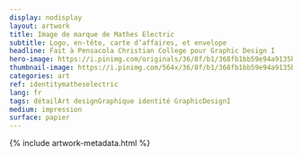 ```yaml
---
display: nodisplay
layout: artwork
title: Image de marque de Mathes Electric
subtitle: Logo, en-tête, carte d’affaires, et envelope
headline: Fait à Pensacola Christian College pour Graphic Design I
hero-image: https://i.pinimg.com/originals/36/8f/b1/368fb1bb59e94a9135bba3037ddddb46.png
thumbnail-image: https://i.pinimg.com/564x/36/8f/b1/368fb1bb59e94a9135bba3037ddddb46.jpg
categories: art
ref: identitymatheselectric
lang: fr
tags: détailArt designGraphique identité GraphicDesignI
medium: impression
surface: papier
---
```

{% include artwork-metadata.html %}
